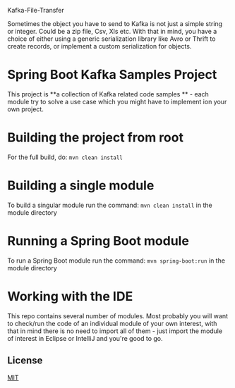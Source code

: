 Kafka-File-Transfer

Sometimes the object you have to send to Kafka is not just a simple string or integer. Could be a zip file, Csv, Xls etc.
With that in mind, you have a choice of either using a generic serialization library like Avro or Thrift to
create records, or implement a custom serialization for objects.


Spring Boot Kafka Samples Project
================

This project is **a collection of Kafka related code samples ** - each module try to solve a use case
which you might have to implement ion your own project.


Building the project from root
====================
For the full build, do: `mvn clean install`


Building a single module
====================
To build a singular module run the command: `mvn clean install` in the module directory


Running a Spring Boot module
====================
To run a Spring Boot module run the command: `mvn spring-boot:run` in the module directory


Working with the IDE
====================
This repo contains several number of modules.
Most probably you will want to check/run the code of an individual module of your own interest,
with that in mind there is no need to import all of them - just import the module of interest in Eclipse or IntelliJ and you're good to go.


## License
[MIT](https://opensource.org/licenses/MIT)
